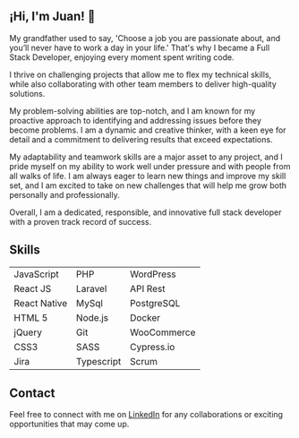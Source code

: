 ## ¡Hi, I'm Juan! 🤟

My grandfather used to say, 'Choose a job you are passionate about, and you’ll never have to work a day in your life.' That's why I became a Full Stack Developer, enjoying every moment spent writing code.

I thrive on challenging projects that allow me to flex my technical skills, while also collaborating with other team members to deliver high-quality solutions.

My problem-solving abilities are top-notch, and I am known for my proactive approach to identifying and addressing issues before they become problems. I am a dynamic and creative thinker, with a keen eye for detail and a commitment to delivering results that exceed expectations.

My adaptability and teamwork skills are a major asset to any project, and I pride myself on my ability to work well under pressure and with people from all walks of life. I am always eager to learn new things and improve my skill set, and I am excited to take on new challenges that will help me grow both personally and professionally.

Overall, I am a dedicated, responsible, and innovative full stack developer with a proven track record of success.

## Skills

<table>
  <tr>
    <td>JavaScript</td>
    <td>PHP</td>
    <td>WordPress</td>
  </tr>
  <tr>
    <td>React JS</td>
    <td>Laravel</td>
    <td>API Rest</td>
  </tr>
  <tr>
    <td>React Native</td>
    <td>MySql</td>
    <td>PostgreSQL</td>
  </tr>
  <tr>
    <td>HTML 5</td>
    <td>Node.js</td>
    <td>Docker</td>
  </tr>
  <tr>
    <td>jQuery</td>
    <td>Git</td>
    <td>WooCommerce</td>
  </tr>
  <tr>
    <td>CSS3</td>
    <td>SASS</td>
    <td>Cypress.io</td>
  </tr>
  <tr>
    <td>Jira</td>
    <td>Typescript</td>
    <td>Scrum</td>
  </tr>
</table>

## Contact

Feel free to connect with me on [LinkedIn](https://www.linkedin.com/in/jsua1995/) for any collaborations or exciting opportunities that may come up.





<!--
**usuga1931/usuga1931** is a ✨ _special_ ✨ repository because its `README.md` (this file) appears on your GitHub profile.

Here are some ideas to get you started:

- 🔭 I’m currently working on ...
- 🌱 I’m currently learning ...
- 👯 I’m looking to collaborate on ...
- 🤔 I’m looking for help with ...
- 💬 Ask me about ...
- 📫 How to reach me: ...
- 😄 Pronouns: ...
- ⚡ Fun fact: ...
-->
